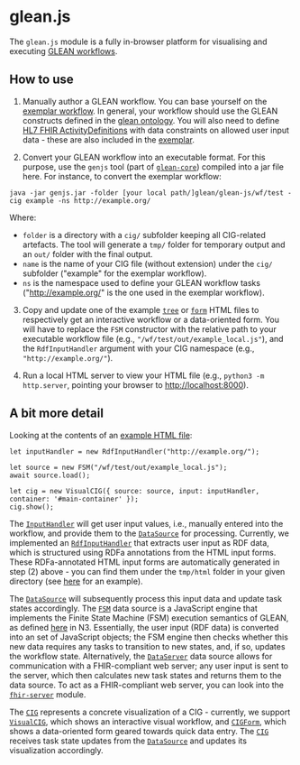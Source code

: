 # glean.js

The `glean.js` module is a fully in-browser platform for visualising and executing [GLEAN workflows](https://github.com/william-vw/glean).

## How to use

1. Manually author a GLEAN workflow. You can base yourself on the [exemplar workflow](wf/test/cig/example.n3). In general, your workflow should use the GLEAN constructs defined in the [glean ontology](https://github.com/william-vw/glean/blob/main/glean-core/src/main/resources/logic/glean.owl). You will also need to define [HL7 FHIR ActivityDefinitions](https://www.hl7.org/fhir/activitydefinition.html) with data constraints on allowed user input data - these are also included in the [exemplar](wf/test/cig/input/).

2. Convert your GLEAN workflow into an executable format. For this purpose, use the `genjs` tool (part of [`glean-core`](https://github.com/william-vw/glean/tree/main/glean-core)) compiled into a jar file here. For instance, to convert the exemplar workflow:
```
java -jar genjs.jar -folder [your local path/]glean/glean-js/wf/test -cig example -ns http://example.org/
```
Where:
- `folder` is a directory with a `cig/` subfolder keeping all CIG-related artefacts. The tool will generate a `tmp/` folder for temporary output and an `out/` folder with the final output.
- `name` is the name of your CIG file (without extension) under the `cig/` subfolder ("example" for the exemplar workflow).
- `ns` is the namespace used to define your GLEAN workflow tasks ("http://example.org/" is the one used in the exemplar workflow).

3. Copy and update one of the example [`tree`](ex1_cig_tree.html) or [`form`](ex1_cig_form.html) HTML files to respectively get an interactive workflow or a data-oriented form. You will have to replace the `FSM` constructor with the relative path to your executable workflow file (e.g., `"/wf/test/out/example_local.js"`), and the `RdfInputHandler` argument with your CIG namespace (e.g., `"http://example.org/"`).

4. Run a local HTML server to view your HTML file (e.g., `python3 -m http.server`, pointing your browser to [http://localhost:8000](http://localhost:8000)).

## A bit more detail

Looking at the contents of an [example HTML file](ex1_cig_tree.html):
```
let inputHandler = new RdfInputHandler("http://example.org/");

let source = new FSM("/wf/test/out/example_local.js");
await source.load();

let cig = new VisualCIG({ source: source, input: inputHandler, container: '#main-container' });
cig.show();
```

The [`InputHandler`](lib/input/input_handler.js) will get user input values, i.e., manually entered into the workflow, and provide them to the [`DataSource`](lib/source/data_source.js) for processing. Currently, we implemented an [`RdfInputHandler`](lib/input/rdf_input_handler.js) that extracts user input as RDF data, which is structured using RDFa annotations from the HTML input forms. These RDFa-annotated HTML input forms are automatically generated in step (2) above - you can find them under the `tmp/html` folder in your given directory (see [here](wf/test/tmp/html/decision1_report.html) for an example).

The [`DataSource`](lib/source/data_source.js) will subsequently process this input data and update task states accordingly. The [`FSM`](lib/source/fsm.js) data source is a JavaScript engine that implements the Finite State Machine (FSM) execution semantics of GLEAN, as defined [here](https://github.com/william-vw/glean/tree/main/glean-core/src/main/resources/logic/workflow) in N3. Essentially, the user input (RDF data) is converted into an set of JavaScript objects; the FSM engine then checks whether this new data requires any tasks to transition to new states, and, if so, updates the workflow state. Alternatively, the [`DataServer`](lib/source/server.js) data source allows for communication with a FHIR-compliant web server; any user input is sent to the server, which then calculates new task states and returns them to the data source. To act as a FHIR-compliant web server, you can look into the [`fhir-server`](https://github.com/william-vw/glean/tree/main/fhir-server) module.

The [`CIG`](lib/cig/cig_base.js) represents a concrete visualization of a CIG - currently, we support [`VisualCIG`](lib/cig/cig_tree.js), which shows an interactive visual workflow, and [`CIGForm`](lib/cig/cig_form.js), which shows a data-oriented form geared towards quick data entry. The [`CIG`](lib/cig/cig_base.js) receives task state updates from the [`DataSource`](lib/source/data_source.js) and updates its visualization accordingly.